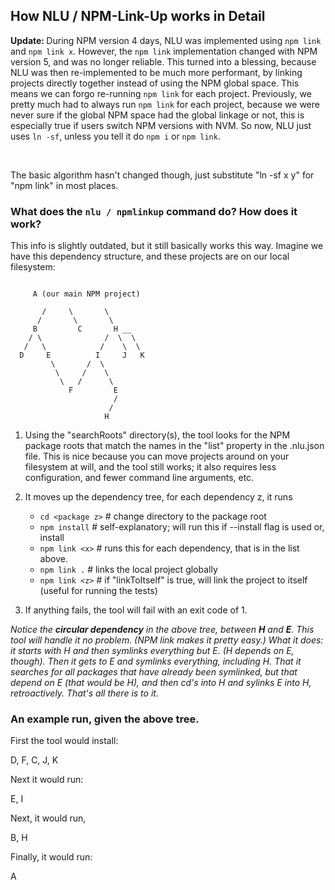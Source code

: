 
## How NLU / NPM-Link-Up works in Detail

<b> Update: </b> During NPM version 4 days, NLU was implemented using `npm link` and `npm link x`. However, the `npm link` implementation changed with NPM version 5,
and was no longer reliable. This turned into a blessing, because NLU was then re-implemented to be much more performant, by linking projects
directly together instead of using the NPM global space. This means we can forgo re-running `npm link` for each project. Previously, we pretty
much had to always run `npm link` for each project, because we were never sure if the global NPM space had the global linkage or not, this is especially
true if users switch NPM versions with NVM. So now, NLU just uses `ln -sf`, unless you tell it do `npm i` or `npm link`.

<br>

The basic algorithm hasn't changed though, just substitute "ln -sf x y" for "npm link" in most places.


### What does the ```nlu / npmlinkup``` command do? How does it work?

This info is slightly outdated, but it still basically works this way.
Imagine we have this dependency structure, and these projects are on our local filesystem:

```

     A (our main NPM project)

       /     \       \
      /       \       \
     B         C       H __
    / \              /  \  \
   /   \            /    \  \
  D     E          I     J   K
         \       /  \
          \     /    \
           \   /      \
             F         E
                       /
                      /
                     H
```


1. Using the "searchRoots" directory(s), the tool looks for the NPM package roots that match
the names in the "list" property in the .nlu.json file. This is nice because you can move projects around
on your filesystem at will, and the tool still works; it also requires less configuration, and fewer command line
arguments, etc.


2. It moves up the dependency tree, for each dependency z, it runs

    *  ```cd <package z>```     # change directory to the package root
    *  ```npm install```        # self-explanatory; will run this if --install flag is used or, install
    *  ```npm link <x>```       # runs this for each dependency, that is in the list above.
    *  ```npm link .```         # links the local project globally
    *  ```npm link <z>```       # if "linkToItself" is true, will link the project to itself (useful for running the tests)

3. If anything fails, the tool will fail with an exit code of 1.

<p>

<i>
Notice the <b>circular dependency</b> in the above tree, between <b>H</b> and <b>E</b>. This tool will handle it no problem. (NPM link makes
it pretty easy.) What it does: it starts with H and then symlinks everything but E. (H depends on E, though). Then it gets to E and symlinks everything,
including H. That it searches for all packages that have already been symlinked, but that depend on E (that would be H),
and then cd's into H and sylinks E into H, retroactively. That's all there is to it.
</i>

<p>

### **An example run, given the above tree.**

First the tool would install:

D, F, C, J, K

Next it would run:

E, I

Next, it would run,

B, H

Finally, it would run:

A
